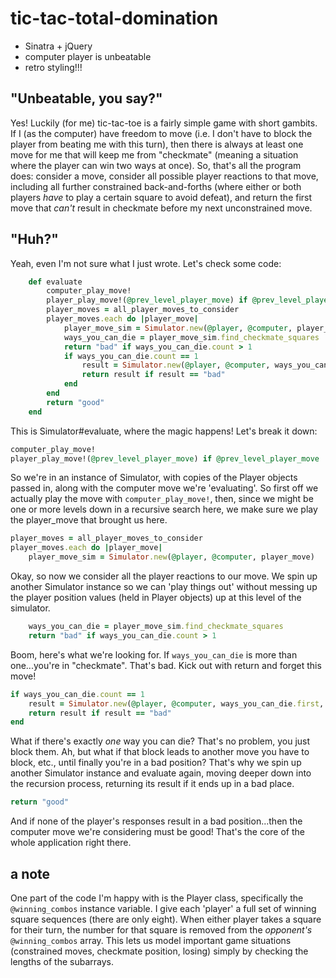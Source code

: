 # tic-tac-total-domination

* Sinatra + jQuery
* computer player is unbeatable
* retro styling!!!

## "Unbeatable, you say?"
Yes! Luckily (for me) tic-tac-toe is a fairly simple game with short gambits. If I (as the computer) have freedom to move (i.e. I don't have to block the player from beating me with this turn), then there is always at least one move for me that will keep me from "checkmate" (meaning a situation where the player can win two ways at once). So, that's all the program does: consider a move, consider all possible player reactions to that move, including all further constrained back-and-forths (where either or both players *have* to play a certain square to avoid defeat), and return the first move that *can't* result in checkmate before my next unconstrained move.

## "Huh?"
Yeah, even I'm not sure what I just wrote. Let's check some code:

```ruby
	def evaluate
		computer_play_move!
		player_play_move!(@prev_level_player_move) if @prev_level_player_move
		player_moves = all_player_moves_to_consider
		player_moves.each do |player_move|
			player_move_sim = Simulator.new(@player, @computer, player_move)
			ways_you_can_die = player_move_sim.find_checkmate_squares
			return "bad" if ways_you_can_die.count > 1
			if ways_you_can_die.count == 1
				result = Simulator.new(@player, @computer, ways_you_can_die.first, player_move).evaluate
				return result if result == "bad"
			end
		end
		return "good"
	end
```

This is Simulator#evaluate, where the magic happens! Let's break it down:

```ruby
computer_play_move!
player_play_move!(@prev_level_player_move) if @prev_level_player_move
```

So we're in an instance of Simulator, with copies of the Player objects passed in, along with the computer move we're 'evaluating'. So first off we actually play the move with `computer_play_move!`, then, since we might be one or more levels down in a recursive search here, we make sure we play the player_move that brought us here.

```ruby
player_moves = all_player_moves_to_consider
player_moves.each do |player_move|
	player_move_sim = Simulator.new(@player, @computer, player_move)
```

Okay, so now we consider all the player reactions to our move. We spin up another Simulator instance so we can 'play things out' without messing up the player position values (held in Player objects) up at this level of the simulator.

```ruby
	ways_you_can_die = player_move_sim.find_checkmate_squares
	return "bad" if ways_you_can_die.count > 1
```

Boom, here's what we're looking for. If `ways_you_can_die` is more than one...you're in "checkmate". That's bad. Kick out with return and forget this move!

```ruby
if ways_you_can_die.count == 1
	result = Simulator.new(@player, @computer, ways_you_can_die.first, player_move).evaluate
	return result if result == "bad"
end
```

What if there's exactly *one* way you can die? That's no problem, you just block them. Ah, but what if that block leads to another move you have to block, etc., until finally you're in a bad position? That's why we spin up another Simulator instance and evaluate again, moving deeper down into the recursion process, returning its result if it ends up in a bad place.

```ruby
return "good"
```

And if none of the player's responses result in a bad position...then the computer move we're considering must be good! That's the core of the whole application right there.

## a note

One part of the code I'm happy with is the Player class, specifically the `@winning_combos` instance variable. I give each 'player' a full set of winning square sequences (there are only eight). When either player takes a square for their turn, the number for that square is removed from the *opponent's* `@winning_combos` array. This lets us model important game situations (constrained moves, checkmate position, losing) simply by checking the lengths of the subarrays.
